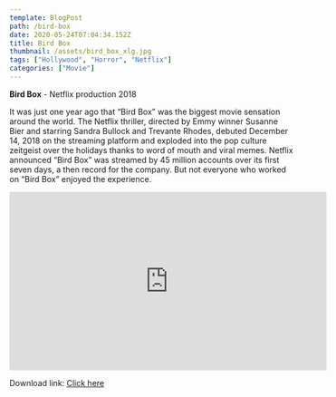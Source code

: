 ```yaml
---
template: BlogPost
path: /bird-box
date: 2020-05-24T07:04:34.152Z
title: Bird Box
thumbnail: /assets/bird_box_xlg.jpg
tags: ["Hollywood", "Horror", "Netflix"]
categories: ["Movie"]
---
```

**Bird Box** - Netflix production 2018

It was just one year ago that “Bird Box” was the biggest movie sensation around the world. The Netflix thriller, directed by Emmy winner Susanne Bier and starring Sandra Bullock and Trevante Rhodes, debuted December 14, 2018 on the streaming platform and exploded into the pop culture zeitgeist over the holidays thanks to word of mouth and viral memes. Netflix announced “Bird Box” was streamed by 45 million accounts over its first seven days, a then record for the company. But not everyone who worked on “Bird Box” enjoyed the experience.

<iframe width="560" height="315" src="https://www.youtube-nocookie.com/embed/o2AsIXSh2xo" frameborder="0" allow="accelerometer; autoplay; encrypted-media; gyroscope; picture-in-picture" allowfullscreen></iframe>

Download link: [Click here](https://we.tl/t-7jq2KJOpIw)
